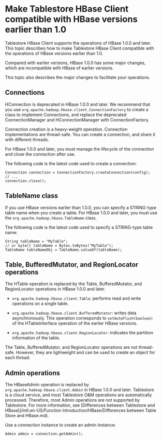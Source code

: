 # Make Tablestore HBase Client compatible with HBase versions earlier than 1.0

Tablestore HBase Client supports the operations of HBase 1.0.0 and later. This topic describes how to make Tablestore HBase Client compatible with the operations of HBase versions earlier than 1.0.

Compared with earlier versions, HBase 1.0.0 has some major changes, which are incompatible with HBase of earlier versions.

This topic also describes the major changes to facilitate your operations.

## Connections

HConnection is deprecated in HBase 1.0.0 and later. We recommend that you use `org.apache.hadoop.hbase.client.ConnectionFactory` to create a class to implement Connections, and replace the deprecated ConnectionManager and HConnectionManager with ConnectionFactory.

Connection creation is a heavy-weight operation. Connection implementations are thread-safe. You can create a connection, and share it with different threads.

For HBase 1.0.0 and later, you must manage the lifecycle of the connection and close the connection after use.

The following code is the latest code used to create a connection:

```
Connection connection = ConnectionFactory.createConnection(config);
// ...
connection.close();
```

## TableName class

If you use HBase versions earlier than 1.0.0, you can specify a STRING-type table name when you create a table. For HBase 1.0.0 and later, you must use the `org.apache.hadoop.hbase.TableName` class.

The following code is the latest code used to specify a STRING-type table name:

```
String tableName = "MyTable";
// or byte[] tableName = Bytes.toBytes("MyTable");
TableName tableNameObj = TableName.valueOf(tableName);
```

## Table, BufferedMutator, and RegionLocator operations

The HTable operation is replaced by the Table, BufferedMutator, and RegionLocator operations in HBase 1.0.0 and later.

-   `org.apache.hadoop.hbase.client.Table`: performs read and write operations on a single table.

-   `org.apache.hadoop.hbase.client.BufferedMutator`: writes data asynchronously. This operation corresponds to `setAutoFlush(boolean)` of the HTableInterface operation of the earlier HBase versions.

-   `org.apache.hadoop.hbase.client.RegionLocator`: indicates the partition information of the table.


The Table, BufferedMutator, and RegionLocator operations are not thread-safe. However, they are lightweight and can be used to create an object for each thread.

## Admin operations

The HBaseAdmin operation is replaced by `org.apache.hadoop.hbase.client.Admin` in HBase 1.0.0 and later. Tablestore is a cloud service, and most Tablestore O&M operations are automatically processed. Therefore, most Admin operations are not supported by Tablestore. For more information, see [Differences between Tablestore and HBase](/intl.en-US/Function Introduction/HBase/Differences between Table Store and HBase.md).

Use a connection instance to create an admin instance:

```
Admin admin = connection.getAdmin();
```

